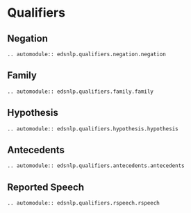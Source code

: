# Qualifiers

## Negation

```{eval-rst}
.. automodule:: edsnlp.qualifiers.negation.negation
```

## Family

```{eval-rst}
.. automodule:: edsnlp.qualifiers.family.family
```

## Hypothesis

```{eval-rst}
.. automodule:: edsnlp.qualifiers.hypothesis.hypothesis
```

## Antecedents

```{eval-rst}
.. automodule:: edsnlp.qualifiers.antecedents.antecedents
```

## Reported Speech

```{eval-rst}
.. automodule:: edsnlp.qualifiers.rspeech.rspeech
```

